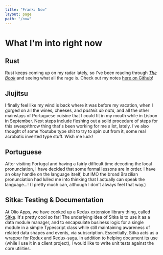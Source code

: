 ```yaml
---
title: "Frank: Now"
layout: page
path: "/now"
---
```


# What I'm into right now

## Rust

Rust keeps coming up on my radar lately, so I've been reading through [_The Book_](https://doc.rust-lang.org/stable/book/2018-edition/foreword.html) and seeing what all the rage is. Check out my notes [here on Github](https://github.com/frankmeza/rust-notes)!

## Jiujitsu

I finally feel like my wind is back where it was before my vacation, when I gorged on all the wines, cheeses, and _pasteís de nata_, and all the other mainstays of Portuguese cuisine that I could fit in my mouth while in Lisbon in September. Next steps include fleshing out a solid procedure of steps for this sweep/throw thing that's been working for me a lot, lately. I've also thought of some Youtube type shit to try to spin out from it, some real acrobatic inverted type stuff. Wish me luck!

## Portuguese

After visiting Portugal and having a fairly difficult time decoding the local pronunciation, I have decided that some formal lessons are in order. I have an okay handle on the language itself, but IMO the broad Brazilian pronunciation had lulled me into thinking that I actually can speak the language...! (I pretty much can, although I don't always feel that way.)

## Sitka: Testing & Documentation

At Olio Apps, we have cooked up a Redux extension library thing, called [Sitka](https://github.com/olioapps/sitka). It's pretty cool so far! The underlying idea of Sitka is to use it as a data module manager, and to encapsulate business logic for a single module in a simple Typescript class while still maintaining awareness of related data shapes and events, via subscription. Essentially, Sitka acts as a wrapper for Redux and Redux-saga. In addition to helping document its use (while I use it in a client project), I would like to write unit tests against the core utilities.
